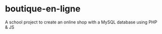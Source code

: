 # boutique-en-ligne
A school project to create an online shop with a MySQL database using PHP &amp; JS
